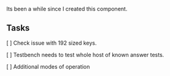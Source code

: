 Its been a while since I created this component.
## Tasks
[ ] Check issue with 192 sized keys.

[ ] Testbench needs to test whole host of known answer tests.

[ ] Additional modes of operation
